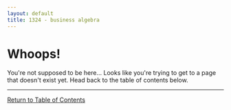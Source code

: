 ```yaml
---
layout: default
title: 1324 - business algebra
---
```


Whoops!
===

You're not supposed to be here...  Looks like you're trying to get to a page that doesn't exist yet.  Head back to the table of contents below.

---

[Return to Table of Contents](index.html)